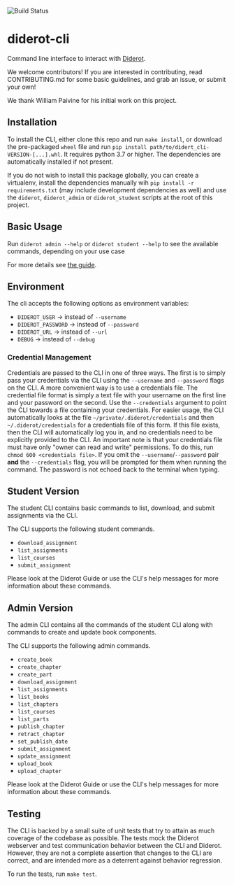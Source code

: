 ![Build Status](https://codebuild.us-east-1.amazonaws.com/badges?uuid=eyJlbmNyeXB0ZWREYXRhIjoiZ2NjRndxM3AybjBlRXYvWDdrOWFxTVIrMkkxa3NTRmkrb3VhUVF1eS9tT3E5VEJOVHhST0lHcWcraE9MTkFNNGNNODI0YUFCaXdkYVFnQmx1UDFPb2FzPSIsIml2UGFyYW1ldGVyU3BlYyI6Ilg4emtuM3V0bG5WVDBDMTMiLCJtYXRlcmlhbFNldFNlcmlhbCI6MX0%3D&branch=master)

# diderot-cli

Command line interface to interact with [Diderot](http://www.umut-acar.org/diderot).

We welcome contributors! If you are interested in contributing, read CONTRIBUTING.md for some basic guidelines, and grab an issue, or submit your own! 

We thank William Paivine for his initial work on this project.

## Installation

To install the CLI, either clone this repo and run `make install`, or download the pre-packaged `wheel` file and run `pip install path/to/didert_cli-VERSION-[...].whl`. It requires python 3.7 or higher.
The dependencies are automatically installed if not present.

If you do not wish to install this package globally, you can create a virtualenv, install the dependencies manually wih `pip install -r requirements.txt` (may include development dependencies as well) and use the `diderot`, `diderot_admin` or `diderot_student` scripts at the root of this project.

## Basic Usage

Run `diderot admin --help` or `diderot student --help` to see the available commands, depending on your use case

For more details see [the guide](https://www.diderot.one/course/15/chapters/736/).

## Environment

The cli accepts the following options as environment variables:

* `DIDEROT_USER` -> instead of `--username`
* `DIDEROT_PASSWORD` -> instead of `--password`
* `DIDEROT_URL` -> instead of `--url`
* `DEBUG` -> instead of `--debug`

### Credential Management

Credentials are passed to the CLI in one of three ways.
The first is to simply pass your credentials via the CLI using the `--username` and `--password` flags on the CLI.
A more convenient way is to use a credentials file. The credential file format is simply a text file with your username on the first line and your password on the second. Use the `--credentials` argument to point the CLI towards a file containing your credentials. For easier usage, the CLI automatically looks at the file `~/private/.diderot/credentials` and then `~/.diderot/credentials` for a credentials file of this form. If this file exists, then the CLI will automatically log you in, and no credentials need to be explicitly provided to the CLI. An important note is that your credentials file must have only "owner can read and write" permissions. To do this, run `chmod 600 <credentials file>`.
If you omit the `--username`/`--password` pair **and** the `--credentials` flag, you will be prompted for them when running the command. The password is not echoed back to the terminal when typing.

## Student Version

The student CLI contains basic commands to list, download, and submit assignments via the CLI.

The CLI supports the following student commands.

* `download_assignment`
* `list_assignments`
* `list_courses`
* `submit_assignment`

Please look at the Diderot Guide or use the CLI's help messages for more information about these commands.

## Admin Version

The admin CLI contains all the commands of the student CLI along with commands to create and update book components.

The CLI supports the following admin commands.

* `create_book`
* `create_chapter`
* `create_part`
* `download_assignment`
* `list_assignments`
* `list_books`
* `list_chapters`
* `list_courses`
* `list_parts`
* `publish_chapter`
* `retract_chapter`
* `set_publish_date`
* `submit_assignment`
* `update_assignment`
* `upload_book`
* `upload_chapter`

Please look at the Diderot Guide or use the CLI's help messages for more information about these commands.

## Testing

The CLI is backed by a small suite of unit tests that try to attain as much coverage of the codebase as possible. The tests mock the Diderot webserver and test communication behavior between the CLI and Diderot. However, they are not a complete assertion that changes to the CLI are correct, and are intended more as a deterrent against behavior regression.

To run the tests, run `make test`.
